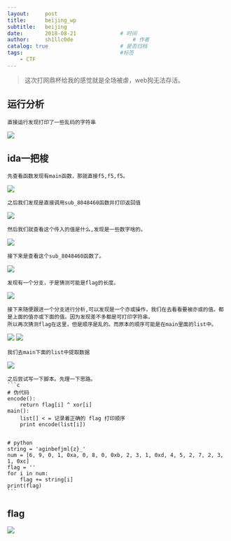 ```yaml
---
layout:     post
title:      beijing_wp
subtitle:   beijing
date:       2018-08-21 				# 时间
author:     sh1llc0de					# 作者
catalog: true 						# 是否归档
tags:								#标签
    - CTF
---
```


>这次打网鼎杯给我的感觉就是全场被虐，web狗无法存活。

## 运行分析
	直接运行发现打印了一些乱码的字符串
![](https://s1.ax1x.com/2018/08/21/PILX6g.png)

## ida一把梭
	先查看函数发现有main函数，那就直接f5,f5,f5。
![](https://s1.ax1x.com/2018/08/21/PIOKtx.png)

	之后我们发现是直接调用sub_8048460函数并打印返回值
![](https://s1.ax1x.com/2018/08/21/PIOl9K.png)
	
	然后我们就查看这个传入的值是什么,发现是一些数字啥的。
![](https://s1.ax1x.com/2018/08/21/PIOtHA.png)

	接下来是查看这个sub_8048460函数了。
![](https://s1.ax1x.com/2018/08/21/PIOd4P.png)
	
	发现有一个分支，于是猜测可能是flag的长度。
![](https://s1.ax1x.com/2018/08/21/PIOB38.png)

	接下来随便跟进一个分支进行分析,可以发现是一个亦或操作，我们在去看看要被亦或的值。都是上面的值亦或下面的值。因为发现差不多都是可打印字符串，
	所以再次猜测flag在这里，但是顺序是乱的。而原本的顺序可能是在main里面的list中。
![](https://s1.ax1x.com/2018/08/21/PIO6Bj.png)
![](https://s1.ax1x.com/2018/08/21/PIO43T.png)
	
	我们去main下面的list中提取数据
![](https://s1.ax1x.com/2018/08/21/PIxV8x.png)

	之后尝试写一下脚本。先理一下思路。
	```c
	# 伪代码
	encode():
		return flag[i] ^ xor[i]
	main():
		list[] < = 记录着正确的 flag 打印顺序 
		print encode(list[i])
		
		
	# python
	string = 'aginbefjml{z}_'
	num = [6, 9, 0, 1, 0xa, 0, 8, 0, 0xb, 2, 3, 1, 0xd, 4, 5, 2, 7, 2, 3, 1, 0xc]
	flag = ''
	for i in num:
		flag += string[i]
	print(flag)
	```
## flag
![](https://s1.ax1x.com/2018/08/21/PIztYR.png)